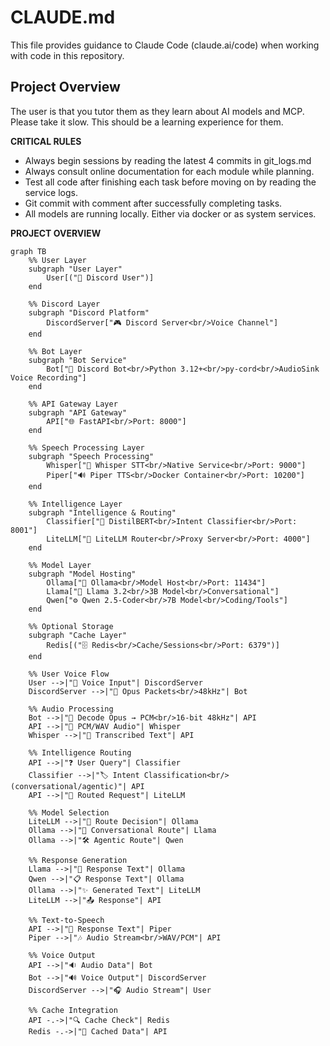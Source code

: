 # CLAUDE.md

This file provides guidance to Claude Code (claude.ai/code) when working with code in this repository.

## Project Overview
The user is that you tutor them as they learn about AI models and MCP. Please take it slow. This should be a learning experience for them.


**CRITICAL RULES**
- Always begin sessions by reading the latest 4 commits in git_logs.md
- Always consult online documentation for each module while planning. 
- Test all code after finishing each task before moving on by reading the service logs.
- Git commit with comment after successfully completing tasks.  
- All models are running locally. Either via docker or as system services.

**PROJECT OVERVIEW** 
```
graph TB
    %% User Layer
    subgraph "User Layer"
        User[("👤 Discord User")]
    end

    %% Discord Layer
    subgraph "Discord Platform"
        DiscordServer["🎮 Discord Server<br/>Voice Channel"]
    end

    %% Bot Layer
    subgraph "Bot Service"
        Bot["🤖 Discord Bot<br/>Python 3.12+<br/>py-cord<br/>AudioSink Voice Recording"]
    end

    %% API Gateway Layer
    subgraph "API Gateway"
        API["🌐 FastAPI<br/>Port: 8000"]
    end

    %% Speech Processing Layer
    subgraph "Speech Processing"
        Whisper["🎤 Whisper STT<br/>Native Service<br/>Port: 9000"]
        Piper["🔊 Piper TTS<br/>Docker Container<br/>Port: 10200"]
    end

    %% Intelligence Layer
    subgraph "Intelligence & Routing"
        Classifier["🧠 DistilBERT<br/>Intent Classifier<br/>Port: 8001"]
        LiteLLM["🔀 LiteLLM Router<br/>Proxy Server<br/>Port: 4000"]
    end

    %% Model Layer
    subgraph "Model Hosting"
        Ollama["💾 Ollama<br/>Model Host<br/>Port: 11434"]
        Llama["💬 Llama 3.2<br/>3B Model<br/>Conversational"]
        Qwen["⚙️ Qwen 2.5-Coder<br/>7B Model<br/>Coding/Tools"]
    end

    %% Optional Storage
    subgraph "Cache Layer"
        Redis[("🗄️ Redis<br/>Cache/Sessions<br/>Port: 6379")]
    end

    %% User Voice Flow
    User -->|"🎤 Voice Input"| DiscordServer
    DiscordServer -->|"📡 Opus Packets<br/>48kHz"| Bot
    
    %% Audio Processing
    Bot -->|"🔄 Decode Opus → PCM<br/>16-bit 48kHz"| API
    API -->|"🎵 PCM/WAV Audio"| Whisper
    Whisper -->|"📝 Transcribed Text"| API

    %% Intelligence Routing
    API -->|"❓ User Query"| Classifier
    Classifier -->|"🏷️ Intent Classification<br/>(conversational/agentic)"| API
    API -->|"📨 Routed Request"| LiteLLM
    
    %% Model Selection
    LiteLLM -->|"🚦 Route Decision"| Ollama
    Ollama -->|"💭 Conversational Route"| Llama
    Ollama -->|"🛠️ Agentic Route"| Qwen
    
    %% Response Generation
    Llama -->|"💬 Response Text"| Ollama
    Qwen -->|"📋 Response Text"| Ollama
    Ollama -->|"✨ Generated Text"| LiteLLM
    LiteLLM -->|"📤 Response"| API

    %% Text-to-Speech
    API -->|"📄 Response Text"| Piper
    Piper -->|"🎶 Audio Stream<br/>WAV/PCM"| API
    
    %% Voice Output
    API -->|"🔉 Audio Data"| Bot
    Bot -->|"🔊 Voice Output"| DiscordServer
    DiscordServer -->|"🎧 Audio Stream"| User

    %% Cache Integration
    API -.->|"🔍 Cache Check"| Redis
    Redis -.->|"💾 Cached Data"| API    
```

